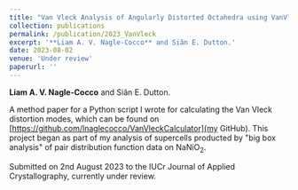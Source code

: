 ```yaml
---
title: "Van Vleck Analysis of Angularly Distorted Octahedra using VanVleckCalculator"
collection: publications
permalink: /publication/2023_VanVleck
excerpt: '**Liam A. V. Nagle-Cocco** and Siân E. Dutton.'
date: 2023-08-02
venue: 'Under review'
paperurl: ''
---
```

**Liam A. V. Nagle-Cocco** and Siân E. Dutton.

A method paper for a Python script I wrote for calculating the Van Vleck distortion modes, which can be found on [https://github.com/lnaglecocco/VanVleckCalculator](my GitHub). This project began as part of my analysis of supercells producted by "big box analysis" of pair distribution function data on NaNiO<sub>2</sub>. 

Submitted on 2nd August 2023 to the IUCr Journal of Applied Crystallography, currently under review.